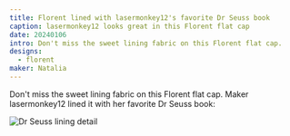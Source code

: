 ```yaml
---
title: Florent lined with lasermonkey12's favorite Dr Seuss book
caption: lasermonkey12 looks great in this Florent flat cap
date: 20240106
intro: Don't miss the sweet lining fabric on this Florent flat cap.
designs:
  - florent
maker: Natalia
---
```


Don't miss the sweet lining fabric on this Florent flat cap. Maker lasermonkey12 lined it with her favorite Dr Seuss book:

![Dr Seuss lining detail](https://imagedelivery.net/ouSuR9yY1bHt-fuAokSA5Q/showcase-florent-lined-with-lasermonkey12s-favorite-dr-seuss-book-1/public "Dr Seuss lining detail")
